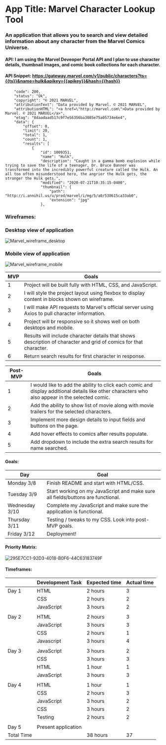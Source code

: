 # App Title: Marvel Character Lookup Tool

### An application that allows you to search and view detailed information about any character from the Marvel Comics Universe.

#### API: I am using the Marvel Deveoper Portal API and I plan to use character details, thumbnail images, and comic book collections for each character.

#### API Snippet: https://gateway.marvel.com/v1/public/characters?ts={{ts}}&name=hulk&apikey={{apikey}}&hash={{hash}}

```{
    "code": 200,
    "status": "Ok",
    "copyright": "© 2021 MARVEL",
    "attributionText": "Data provided by Marvel. © 2021 MARVEL",
    "attributionHTML": "<a href=\"http://marvel.com\">Data provided by Marvel. © 2021 MARVEL</a>",
    "etag": "8daadaad517c9f7e56356ba3085e75a05734e6e4",
    "data": {
        "offset": 0,
        "limit": 20,
        "total": 1,
        "count": 1,
        "results": [
            {
                "id": 1009351,
                "name": "Hulk",
                "description": "Caught in a gamma bomb explosion while trying to save the life of a teenager, Dr. Bruce Banner was transformed into the incredibly powerful creature called the Hulk. An all too often misunderstood hero, the angrier the Hulk gets, the stronger the Hulk gets.",
                "modified": "2020-07-21T10:35:15-0400",
                "thumbnail": {
                    "path": "http://i.annihil.us/u/prod/marvel/i/mg/5/a0/538615ca33ab0",
                    "extension": "jpg"
                },

```

### Wireframes: 

### Desktop view of application
![Marvel_wireframe_desktop](https://media.git.generalassemb.ly/user/34504/files/96e85d80-8003-11eb-9992-e9b4c584dc68)

### Mobile view of application
![Marvel_wireframe_mobile](https://media.git.generalassemb.ly/user/34504/files/99e34e00-8003-11eb-8f0f-ebb2946c7a66)


| MVP | Goals                                                                                                                           |
|-----|---------------------------------------------------------------------------------------------------------------------------------|
| 1   | Project will be built fully with HTML, CSS, and JavaScript.                                                                     |
| 2   | I will style the project layout using flexbox to display content in blocks shown on wireframe.                                  |
| 3   | I will make API requests to Marvel's official server using Axios to pull character information.                                 |
| 4   | Project will br responsive so it shows well on both desktops and mobile.                                                        |
| 5   | Results will include character details that shows description of character and grid of comics for that character.               |
| 6   | Return search results for first character in response.                                                                          |
                                                                                                                                       

| Post-MVP | Goals                                                                                                                                           
|----------|-------------------------------------------------------------------------------------------------------------------------------------------------|
| 1        | I would like to add the ability to click each comic and display additional details like other characters who also appear in the selected comic. |
| 2        | Add the ability to show list of movie along with movie trailers for the selected characters.                                                    |
| 3        | Implement more design details to input fields and buttons on the page.                                                                          |
| 4        | Add hover effects to comics after results populate.                                                                                             |
| 5        | Add dropdown to include the extra search results for name searched.                                                                             |


#### Goals:  
| Day            | Goal                                                                            |
|----------------|---------------------------------------------------------------------------------|
| Monday 3/8     | Finish README and start with HTML/CSS.                                          |
| Tuesday 3/9    | Start working on my JavaScript and make sure all fields/buttons are functional. |
| Wednesday 3/10 | Complete my JavaScript and make sure the application is functional.             |
| Thursday 3/11  | Testing / tweaks to my CSS. Look into post-MVP goals.                           |
| Friday 3/12    | Deployment!                                                                     |

#### Priority Matrix: 
![295E7CC1-92D3-4018-B0F6-44C63183749F](https://media.git.generalassemb.ly/user/34504/files/1df00280-8011-11eb-8955-9a0fcc1ab315)


#### Timeframes:
|            | Development Task    | Expected time | Actual time |
|------------|---------------------|---------------|-------------|
| Day 1      | HTML                | 2 hours       | 3           |
|            | CSS                 | 2 hours       | 2           |
|            | JavaScript          | 3 hours       | 2           |
|            |                     |               |             |
| Day 2      | HTML                | 2 hours       | 3           |
|            | JavaScript          | 3 hours       | 3           |
|            | CSS                 | 2 hours       | 1           |
|            | Javascript          | 3 hours       | 4           |
|            |                     |               |             |
| Day 3      | JavaScript          | 3 hours       | 2           |
|            | CSS                 | 3 hours       | 3           |
|            | HTML                | 1 hour        | 1           |
|            | JavaScript          | 3 hours       | 3           |
|            |                     |               |             |
| Day 4      | HTML                | 1 hour        | 1           |
|            | CSS                 | 2 hours       | 3           |
|            | JavaScript          | 3 hours       | 2           |
|            | CSS                 | 3 hours       | 2           |
|            | Testing             | 2 hours       | 2           |
|            |                     |               |             |
| Day 5      | Present application |               |             |
| Total Time |                     | 38 hours      | 37          |
